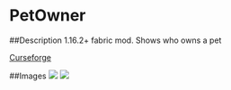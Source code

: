 # PetOwner

##Description
1.16.2+ fabric mod. Shows who owns a pet

[Curseforge](https://www.curseforge.com/minecraft/mc-mods/pet-owner)

##Images
![](https://i.imgur.com/qMO62YV.png)
![](https://i.imgur.com/JyUu78W.png)
